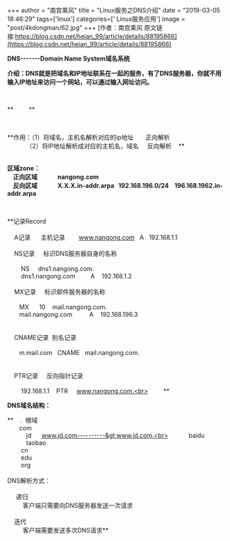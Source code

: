 +++
author = "南宫乘风"
title = "Linux服务之DNS介绍"
date = "2019-03-05 18:46:29"
tags=['linux']
categories=[' Linux服务应用']
image = "post/4kdongman/62.jpg"
+++
[作者：南宫乘风   原文链接:https://blog.csdn.net/heian_99/article/details/88195866](https://blog.csdn.net/heian_99/article/details/88195866)

**DNS-------Domain Name System域名系统**

**介绍：DNS就是把域名和IP地址联系在一起的服务，有了DNS服务器，你就不用输入IP地址来访问一个网站，可以通过输入网址访问。**

 

**         <img alt="" class="has" src="https://gss0.baidu.com/-4o3dSag_xI4khGko9WTAnF6hhy/zhidao/wh%3D600%2C800/sign=0e7681ce9d8fa0ec7f926c0b16a775d6/d043ad4bd11373f0eea42c62a80f4bfbfaed04b7.jpg">**

 

**作用：（1）将域名，主机名解析对应的ip地址       正向解析<br>            （2）将IP地址解析成对应的主机名，域名     反向解析    **

<br>**区域zone：<br>     正向区域              nangong.com<br>     反向区域              X.X.X.in-addr.arpa   192.168.196.0/24    196.168.1962.in-addr.arpa**

 

**记录Record<br>     <br>     A记录      主机记录        www.nangong.com   A   192.168.1.1<br>     <br>     NS记录     标识DNS服务器自身的名称<br>         <br>         NS     dns1.nangong.com.<br>         dns1.nangong.com         A    192.168.1.2<br>         <br>     MX记录     标识邮件服务器的名称<br>        <br>        MX      10    mail.nangong.com.<br>        mail.nangong.com          A    192.168.196.3<br>        <br>        <br>     CNAME记录  别名记录    <br>         <br>        m.mail.com   CNAME   mail.nangong.com.<br>               <br>     <br>     PTR记录     反向指针记录<br>         <br>         192.168.1.1    PTR     www.nangong.com.<br>         **

**DNS域名结构：**

**    .  根域<br>        com<br>            jd      www.jd.com----------&gt;www.jd.com.<br>            baidu<br>            taobao<br>         cn <br>         edu<br>         org<br>         <br> DNS解析方式：<br>      <br>      递归<br>          客户端只需要向DNS服务器发送一次请求<br>          <br>     迭代<br>          客户端需要发送多次DNS请求**
